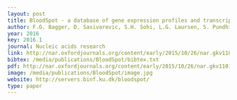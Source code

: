 ```yaml
---
layout: post
title: BloodSpot - a database of gene expression profiles and transcriptional programs for healthy and malignant haematopoiesis
author: F.O. Bagger, D. Sasivarevic, S.H. Sohi, L.G. Laursen, S. Pundhir, C.K. Sønderby, O. Winther, N. Rapin, B.T. Porse
year: 2016
key: 2016.1
journal: Nucleic acids research
link: http://nar.oxfordjournals.org/content/early/2015/10/26/nar.gkv1101.abstract
bibtex: /media/publications/BloodSpot/bibtex.txt
pdf: http://nar.oxfordjournals.org/content/early/2015/10/26/nar.gkv1101.full.pdf
image: /media/publications/BloodSpot/image.jpg
website: http://servers.binf.ku.dk/bloodspot/
type: paper
---
```


